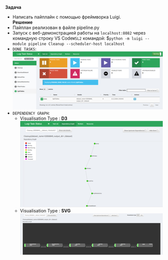 **Задача**
 * Написать пайплайн с помощью фреймворка Luigi.        
**Решение**
 * Пайплан реализован в файле pipeline.py
 * Запуск с веб-демонстрацией работы на ```localhost:8082``` через командную строку VS Code```WSL2``` командой: $```python -m luigi --module pipeline Cleanup --scheduler-host localhost```
 * ```DONE TASKS```: ![alt text](./images/image.png)
 * ```DEPENDENCY GRAPH```: 
    * Visualisation Type : **D3**  ![alt text](./images/image-2.png)
    * Visualisation Type : **SVG** ![alt text](./images/image-3.png)
